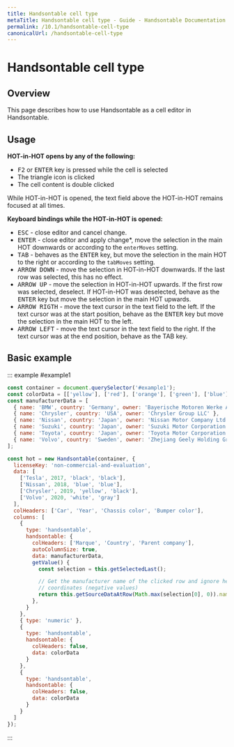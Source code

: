 ```yaml
---
title: Handsontable cell type
metaTitle: Handsontable cell type - Guide - Handsontable Documentation
permalink: /10.1/handsontable-cell-type
canonicalUrl: /handsontable-cell-type
---
```


# Handsontable cell type

## Overview

This page describes how to use Handsontable as a cell editor in Handsontable.

## Usage

**HOT-in-HOT opens by any of the following:**

* <kbd>F2</kbd> or <kbd>ENTER</kbd> key is pressed while the cell is selected
* The triangle icon is clicked
* The cell content is double clicked

While HOT-in-HOT is opened, the text field above the HOT-in-HOT remains focused at all times.

**Keyboard bindings while the HOT-in-HOT is opened:**

* <kbd>ESC</kbd> - close editor and cancel change.
* <kbd>ENTER</kbd> - close editor and apply change\*, move the selection in the main HOT downwards or according to the `enterMoves` setting.
* <kbd>TAB</kbd> - behaves as the <kbd>ENTER</kbd> key, but move the selection in the main HOT to the right or according to the `tabMoves` setting.
* <kbd>ARROW DOWN</kbd> - move the selection in HOT-in-HOT downwards. If the last row was selected, this has no effect.
* <kbd>ARROW UP</kbd> - move the selection in HOT-in-HOT upwards. If the first row was selected, deselect. If HOT-in-HOT was deselected, behave as the <kbd>ENTER</kbd> key but move the selection in the main HOT upwards.
* <kbd>ARROW RIGTH</kbd> - move the text cursor in the text field to the left. If the text cursor was at the start position, behave as the <kbd>ENTER</kbd> key but move the selection in the main HOT to the left.
* <kbd>ARROW LEFT</kbd> - move the text cursor in the text field to the right. If the text cursor was at the end position, behave as the TAB key.

## Basic example

::: example #example1
```js
const container = document.querySelector('#example1');
const colorData = [['yellow'], ['red'], ['orange'], ['green'], ['blue'], ['gray'], ['black'], ['white']];
const manufacturerData = [
  { name: 'BMW', country: 'Germany', owner: 'Bayerische Motoren Werke AG' },
  { name: 'Chrysler', country: 'USA', owner: 'Chrysler Group LLC' },
  { name: 'Nissan', country: 'Japan', owner: 'Nissan Motor Company Ltd' },
  { name: 'Suzuki', country: 'Japan', owner: 'Suzuki Motor Corporation' },
  { name: 'Toyota', country: 'Japan', owner: 'Toyota Motor Corporation' },
  { name: 'Volvo', country: 'Sweden', owner: 'Zhejiang Geely Holding Group' }
];

const hot = new Handsontable(container, {
  licenseKey: 'non-commercial-and-evaluation',
  data: [
    ['Tesla', 2017, 'black', 'black'],
    ['Nissan', 2018, 'blue', 'blue'],
    ['Chrysler', 2019, 'yellow', 'black'],
    ['Volvo', 2020, 'white', 'gray']
  ],
  colHeaders: ['Car', 'Year', 'Chassis color', 'Bumper color'],
  columns: [
    {
      type: 'handsontable',
      handsontable: {
        colHeaders: ['Marque', 'Country', 'Parent company'],
        autoColumnSize: true,
        data: manufacturerData,
        getValue() {
          const selection = this.getSelectedLast();

          // Get the manufacturer name of the clicked row and ignore header
          // coordinates (negative values)
          return this.getSourceDataAtRow(Math.max(selection[0], 0)).name;
        },
      }
    },
    { type: 'numeric' },
    {
      type: 'handsontable',
      handsontable: {
        colHeaders: false,
        data: colorData
      }
    },
    {
      type: 'handsontable',
      handsontable: {
        colHeaders: false,
        data: colorData
      }
    }
  ]
});
```
:::
